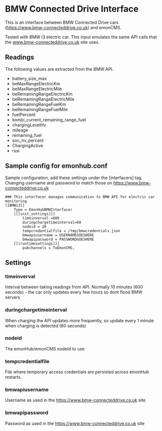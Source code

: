 # BMW Connected Drive Interface #

This is an interface between BMW Connected Drive cars (https://www.bmw-connecteddrive.co.uk) and emonCMS.

Tested with BMW i3 electric car.  This input emulates the same API calls that the www.bmw-connecteddrive.co.uk site uses.

## Readings ##

The following values are extracted from the BMW API.

* battery_size_max
* beMaxRangeElectricKm
* beMaxRangeElectricMile
* beRemainingRangeElectricKm
* beRemainingRangeElectricMile
* beRemainingRangeFuelKm
* beRemainingRangeFuelMile
* fuelPercent
* kombi_current_remaining_range_fuel
* chargingLevelHv
* mileage
* remaining_fuel
* soc_hv_percent
* ChargingActive
* rssi

## Sample config for emonhub.conf ##

Sample configuration, add these settings under the [interfacers] tag.   Changing username and password to match those on https://www.bmw-connecteddrive.co.uk

```
### This interfacer manages communication to BMW API for electric car monitoring
[[BMWi3]]
    Type = EmonHubBMWInterfacer
    [[[init_settings]]]
        timeinverval =600
        duringchargetimeinterval=60
        nodeid = 28
        tempcredentialfile = /tmp/bmwcredentials.json
        bmwapiusername = USERNAMEGOESHERE
        bmwapipassword = PASSWORDGOESHERE
    [[[runtimesettings]]]
        pubchannels = ToEmonCMS,

```

## Settings ##

### timeinverval ###
Interval between taking readings from API.  Normally 10 minutes (600 seconds) - the car only updates every few hours so dont flood BMW servers

### duringchargetimeinterval ###
When charging the API updates more frequently, so update every 1 minute when charging is detected (60 seconds)

### nodeid ###
The emonHub/emonCMS nodeId to use

### tempcredentialfile ###
File where temporary access credentials are persisted across emonHub restarts.

### bmwapiusername ###
Username as used in the https://www.bmw-connecteddrive.co.uk site

### bmwapipassword ###
Password as used in the https://www.bmw-connecteddrive.co.uk site
